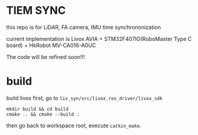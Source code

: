 # TIEM SYNC

this repo is for LiDAR, FA camera, IMU time synchrononization

current implementation is Livox AVIA + STM32F407IG(RoboMaster Type C board) + HkRobot MV-CA016-A0UC

The code will be refined soon!!!

# build

build livox first, go to `liv_syn/src/livox_ros_driver/livox_sdk`

```
mkdir build && cd build
cmake .. && cmake --build .
```

then go back to workspace root, execute `catkin_make`.


